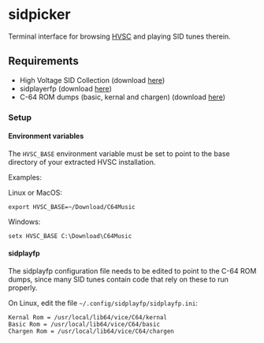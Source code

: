 # sidpicker
Terminal interface for browsing [HVSC](http://www.hvsc.c64.org/) and playing SID tunes therein.

## Requirements

- High Voltage SID Collection (download [here](http://www.hvsc.c64.org/#download))
- sidplayerfp  (download [here](https://sourceforge.net/projects/sidplay-residfp/files/sidplayfp/1.4/))
- C-64 ROM dumps (basic, kernal and chargen) (download [here](https://sourceforge.net/p/vice-emu/code/HEAD/tree/trunk/vice/data/C64/))

### Setup

#### Environment variables

The `HVSC_BASE` environment variable must be set to point to the base directory of your extracted HVSC installation.

Examples:

Linux or MacOS:
```
export HVSC_BASE=~/Download/C64Music
```
Windows:
```
setx HVSC_BASE C:\Download\C64Music
```

#### sidplayfp

The sidplayfp configuration file needs to be edited to point to the C-64 ROM dumps, since many
SID tunes contain code that rely on these to run properly.

On Linux, edit the file `~/.config/sidplayfp/sidplayfp.ini`:
```
Kernal Rom = /usr/local/lib64/vice/C64/kernal
Basic Rom = /usr/local/lib64/vice/C64/basic
Chargen Rom = /usr/local/lib64/vice/C64/chargen
```
